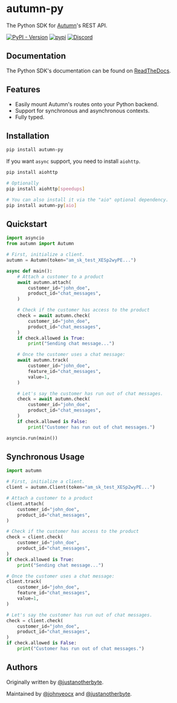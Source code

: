 # autumn-py

The Python SDK for [Autumn](https://github.com/useautumn/autumn)'s REST API.

[![PyPI - Version](https://img.shields.io/pypi/v/autumn-py.svg)](https://pypi.org/project/autumn-py)
[![pypi](https://img.shields.io/pypi/pyversions/autumn-py.svg)](https://pypi.org/pypi/autumn-py)
[![Discord](https://img.shields.io/badge/Join%20Community-5865F2?logo=discord&logoColor=white)](https://discord.gg/53emPtY9tA)

## Documentation

The Python SDK's documentation can be found on [ReadTheDocs](https://autumn-sdk-unofficial.readthedocs.io).

## Features

- Easily mount Autumn's routes onto your Python backend.
- Support for synchronous and asynchronous contexts.
- Fully typed.

## Installation

```bash
pip install autumn-py
```

If you want `async` support, you need to install `aiohttp`.

```bash
pip install aiohttp

# Optionally
pip install aiohttp[speedups]

# You can also install it via the "aio" optional dependency.
pip install autumn-py[aio]
```

## Quickstart

```python
import asyncio
from autumn import Autumn

# First, initialize a client.
autumn = Autumn(token="am_sk_test_XESp2wyPE...")

async def main():
    # Attach a customer to a product
    await autumn.attach(
        customer_id="john_doe",
        product_id="chat_messages",
    )

    # Check if the customer has access to the product
    check = await autumn.check(
        customer_id="john_doe",
        product_id="chat_messages",
    )
    if check.allowed is True:
        print("Sending chat message...")

    # Once the customer uses a chat message:
    await autumn.track(
        customer_id="john_doe",
        feature_id="chat_messages",
        value=1,
    )

    # Let's say the customer has run out of chat messages.
    check = await autumn.check(
        customer_id="john_doe",
        product_id="chat_messages",
    )
    if check.allowed is False:
        print("Customer has run out of chat messages.")

asyncio.run(main())
```

## Synchronous Usage

```python
import autumn

# First, initialize a client.
client = autumn.Client(token="am_sk_test_XESp2wyPE...")

# Attach a customer to a product
client.attach(
    customer_id="john_doe",
    product_id="chat_messages",
)

# Check if the customer has access to the product
check = client.check(
    customer_id="john_doe",
    product_id="chat_messages",
)
if check.allowed is True:
    print("Sending chat message...")

# Once the customer uses a chat message:
client.track(
    customer_id="john_doe",
    feature_id="chat_messages",
    value=1,
)

# Let's say the customer has run out of chat messages.
check = client.check(
    customer_id="john_doe",
    product_id="chat_messages",
)
if check.allowed is False:
    print("Customer has run out of chat messages.")
```

## Authors

Originally written by [@justanotherbyte](https://github.com/justanotherbyte).

Maintained by [@johnyeocx](https://github.com/johnyeocx) and [@justanotherbyte](https://github.com/justanotherbyte).
